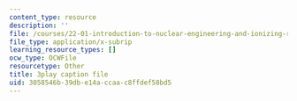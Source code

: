 ```yaml
---
content_type: resource
description: ''
file: /courses/22-01-introduction-to-nuclear-engineering-and-ionizing-radiation-fall-2016/3058546b39dbe14accaac8ffdef58bd5_qAVtgc3I6ig.srt
file_type: application/x-subrip
learning_resource_types: []
ocw_type: OCWFile
resourcetype: Other
title: 3play caption file
uid: 3058546b-39db-e14a-ccaa-c8ffdef58bd5
---
```

